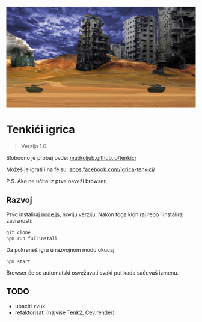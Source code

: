[![](screen.png)](https://mudroljub.github.io/tenkici/)

# Tenkići igrica
> Verzija 1.0.

Slobodno je probaj ovde: [mudroljub.github.io/tenkici](https://mudroljub.github.io/tenkici/)

Možeš je igrati i na fejsu: [apps.facebook.com/igrica-tenkici/](https://apps.facebook.com/igrica-tenkici/)

P.S. Ako ne učita iz prve osveži browser.

## Razvoj

Prvo instaliraj [node.js](https://nodejs.org), noviju verziju. Nakon toga kloniraj repo i instaliraj zavisnosti:
```
git clone
npm run fullinstall
```
Da pokreneš igru u razvojnom modu ukucaj:
```
npm start
```
Browser će se automatski osvežavati svaki put kada sačuvaš izmenu.

## TODO
* ubaciti zvuk
* refaktorisati (najvise Tenk2, Cev.render)
